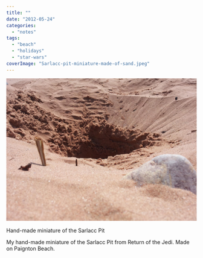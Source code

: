 ```yaml
---
title: ""
date: "2012-05-24"
categories: 
  - "notes"
tags: 
  - "beach"
  - "holidays"
  - "star-wars"
coverImage: "Sarlacc-pit-miniature-made-of-sand.jpeg"
---
```


[![](images/Sarlacc-pit-miniature-made-of-sand.jpeg)](https://davidpeach.co.uk/wp-content/uploads/2023/03/Sarlacc-pit-miniature-made-of-sand.jpeg)

Hand-made miniature of the Sarlacc Pit

My hand-made miniature of the Sarlacc Pit from Return of the Jedi. Made on Paignton Beach.

